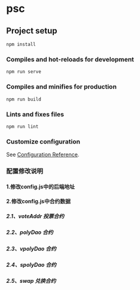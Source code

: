 # psc

## Project setup
```
npm install
```

### Compiles and hot-reloads for development
```
npm run serve
```

### Compiles and minifies for production
```
npm run build
```

### Lints and fixes files
```
npm run lint
```

### Customize configuration
See [Configuration Reference](https://cli.vuejs.org/config/).

### 配置修改说明
#### 1.修改config.js中的后端地址
#### 2.修改config.js中合约数据
##### 2.1、voteAddr  投票合约
##### 2.2、polyDao  合约
##### 2.3、vpolyDao  合约
##### 2.4、spolyDao  合约
##### 2.5、swap  兑换合约


